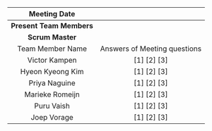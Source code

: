 |     **Meeting Date**     |                              |
|:------------------------:|:----------------------------:|
| **Present Team Members** |                              |
|     **Scrum Master**     |                              |
|     Team Member Name     | Answers of Meeting questions |
| Victor Kampen            |[1]  [2]  [3]                 |
| Hyeon Kyeong Kim         |[1]  [2]  [3]                 |
| Priya Naguine            |[1]  [2]  [3]                 |
| Marieke Romeijn          |[1]  [2]  [3]                 |
| Puru Vaish               |[1]  [2]  [3]                 |
| Joep Vorage              |[1]  [2]  [3]                 |
